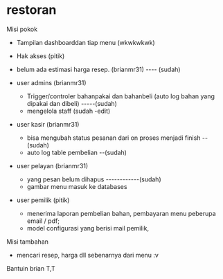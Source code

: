 restoran
==========================================================
Misi pokok
- Tampilan dashboarddan tiap menu (wkwkwkwk)
- Hak akses (pitik)
- belum ada estimasi harga resep. (brianmr31) ---- (sudah)
- user admins (brianmr31)
     - Trigger/controler bahanpakai dan bahanbeli (auto log bahan yang dipakai dan dibeli) -----(sudah)
	 - mengelola staff (sudah -edit)
- user kasir (brianmr31)
     - bisa mengubah status pesanan dari on proses menjadi finish --(sudah) 
     - auto log table pembelian --(sudah)
     
- user pelayan (brianmr31)
    - yang pesan belum dihapus ------------(sudah)
    - gambar menu masuk ke databases
- user pemilik (pitik)
    - menerima laporan pembelian bahan, pembayaran menu peberupa email / pdf;
    - model configurasi yang berisi mail pemilik, 
	 
Misi tambahan 
- mencari resep, harga dll sebenarnya dari menu :v 
    
Bantuin brian T,T
